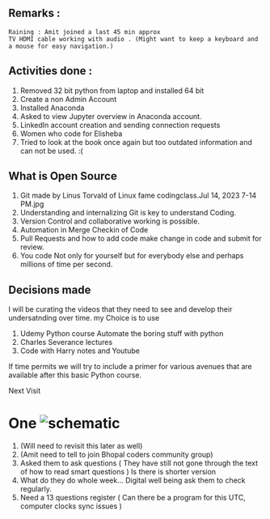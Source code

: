 Remarks :
----------
	Raining : Amit joined a last 45 min approx 
	TV HDMI cable working with audio . (Might want to keep a keyboard and a mouse for easy navigation.) 

Activities done : 
-----------------
1. Removed 32 bit python from laptop and installed 64 bit 
2. Create a non Admin Account 
3. Installed Anaconda 
4. Asked to view Jupyter overview in Anaconda account.
5. LinkedIn account creation and sending connection requests 
6. Women who code for Elisheba 
7. Tried to look at the book once again but too outdated information and can not be used.  :( 


What is Open Source
--------------------
1. Git made by Linus Torvald of Linux fame codingclass.Jul 14, 2023 7-14 PM.jpg
2. Understanding and internalizing Git is key to understand Coding. 
3. Version Control and collaborative working is possible. 
4. Automation in Merge Checkin of Code 
5. Pull Requests and how to add code make change in code and submit for review. 
6. You code Not only for yourself but for everybody else and perhaps millions of time per second. 

Decisions made 
--------------
I will be curating the videos that they need to see and develop their undersatnding over time. 
my Choice is to use 

1. Udemy Python course Automate the boring stuff with python
2. Charles Severance lectures
3. Code with Harry notes and Youtube

If time permits we will try to include 
a primer for various avenues that are available after this basic Python course. 

Next Visit 

One 
![schematic](./5.jpeg)
========== 	
1. (Will need to revisit this later as well) 
2. (Amit need to tell to join Bhopal coders community group)  
3. Asked them to ask questions ( They have still not gone through the text of how to read smart questions ) Is there is shorter version 
4. What do they do whole week... Digital well being ask them to check regularly. 
5. Need a 13 questions register  ( Can there be a program for this UTC, computer clocks sync issues )
